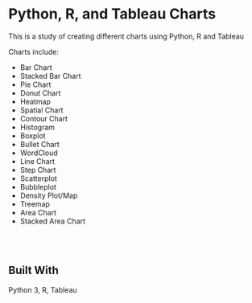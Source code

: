# Python, R, and Tableau Charts

This is a study of creating different charts using Python, R and Tableau

Charts include:
* Bar Chart
* Stacked Bar Chart
* Pie Chart
* Donut Chart
* Heatmap
* Spatial Chart
* Contour Chart
* Histogram
* Boxplot
* Bullet Chart
* WordCloud
* Line Chart
* Step Chart
* Scatterplot
* Bubbleplot
* Density Plot/Map
* Treemap
* Area Chart
* Stacked Area Chart

<br />
<br />

## Built With

Python 3, R, Tableau
